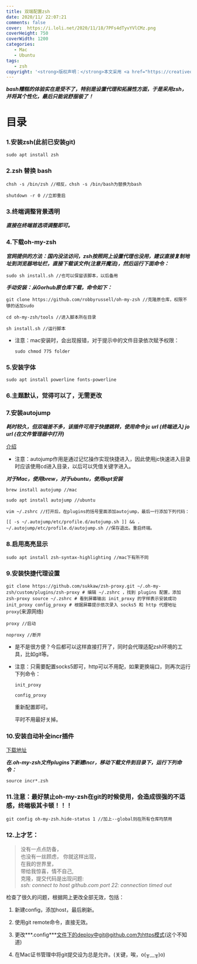 ```yaml
---
title: 双端配置zsh
date: 2020/11/ 22:07:21
comments: false
cover:  https://i.loli.net/2020/11/18/7PFs4dTyvYVlCMz.png
coverHeight: 750
coverWidth: 1200
categories:
   - Mac
   - Ubuntu
tags:
   - zsh
copyright: '<strong>版权声明：</strong>本文采用 <a href="https://creativecommons.org/licenses/by-nc-sa/3.0/cn/deed.zh" target="_blank">CC BY-NC-SA 3.0 CN</a> 协议进行许可'
---
```


***bash糟糕的体验实在是受不了，特别是设置代理和拓展性方面，于是采用zsh，并将其个性化，最后只能说舒服极了！***

<!--more-->

# 目录

### 1.安装zsh(此前已安装git)

`sudo apt install zsh `

### 2.zsh 替换 bash

`chsh -s /bin/zsh //相反，chsh -s /bin/bash为替换为bash`

`shutdown -r 0 //立即重启`

### 3.终端调整背景透明

***直接在终端首选项调整即可。***

### 4.下载oh-my-zsh

***官网提供的方法：国内没法访问，zsh按照网上设置代理也没用，建议直接复制地址到浏览器地址栏，直接下载该文件(注意开魔法)，然后运行下面命令：***

`sudo sh install.sh //也可以保留该脚本，以后备用`

***手动安装：从Gorhub原仓库下载，命令如下：***

`git clone https://github.com/robbyrussell/oh-my-zsh //克隆原仓库，权限不够的话加sudo`

`cd oh-my-zsh/tools //进入脚本所在目录`

`sh install.sh //运行脚本`

* 注意：mac安装时，会出现报错，对于提示中的文件目录依次赋予权限：

  `sudo chmod 775 folder`

### 5.安装字体

`sudo apt install powerline fonts-powerline`

### 6.主题默认，觉得可以了，无需更改

### 7.安装autojump

***耗时较久，但双端差不多，该插件可用于快捷跳转，使用命令 jc url (终端进入) jo url (在文件管理器中打开)***

[介绍](https://www.linuxidc.com/Linux/2015-08/121421.htm)

* 注意：autojump作用是通过记忆操作实现快捷进入，因此使用jc快速进入目录时应该使用cd进入目录，以后可以凭借关键字进入。

***对于Mac，使用brew，对于ubuntu，使用apt安装***

`brew install autojump //mac`

`sudo apt install autojump //ubuntu`

`vim ~/.zshrc //打开后，在plugins的括号里面添加autojump，最后一行添加下列代码：`

`[[ -s ~/.autojump/etc/profile.d/autojump.sh ]] && . ~/.autojump/etc/profile.d/autojump.sh //保存退出。重启终端。`

### 8.启用高亮显示

`sudo apt install zsh-syntax-highlighting //mac下有所不同`

### 9.安装快捷代理设置

`git clone https://github.com/sukkaw/zsh-proxy.git ~/.oh-my-zsh/custom/plugins/zsh-proxy # 编辑 ~/.zshrc ，找到 plugins 配置，添加 zsh-proxy source ~/.zshrc # 看到屏幕输出 init_proxy 的字样表示安装成功 init_proxy config_proxy # 根据屏幕提示依次录入 socks5 和 http 代理地址 proxy`(来源网络)

`proxy //启动`

`noproxy //断开`

* 是不是很方便？今后都可以这样直接打开了，同时会代理适配zsh环境的工具，比如git等。

* 注意：只需要配置socks5即可，http可以不用配，如果更换端口，则再次运行下列命令：

  `init_proxy `

  `config_proxy`

  重新配置即可。

  平时不用最好关掉。

### 10.安装自动补全incr插件

[下载地址](https://mimosa-pudica.net/zsh-incremental.html)

***在.oh-my-zsh文件plugins下新建incr，移动下载文件到目录下，运行下列命令：***

`source incr*.zsh`

### 11.注意：最好禁止oh-my-zsh在git的时候使用，会造成很强的不适感，终端极其卡顿！！！

`git config oh-my-zsh.hide-status 1 //加上--global则在所有仓库均禁用`

### 12.上才艺：

<blockquote>没有一点点防备，<br>也没有一丝顾虑，
你就这样出现，<br>在我的世界里，<br>
带给我惊喜，情不自己,<br>
克隆，提交代码是出现问题:
  <br>
  <i>ssh: connect to host github.com port 22: connection timed out</i>
</blockquote>

检查了很久的问题，根据网上更改全部无效，包括：

1. 新建config，添加host，最后刷新。

2. 使用git remote命令，直接无效。

3. 更改***.config***文件下的deploy中git@github.com为https模式(这个不知道)

4. 在Mac证书管理中将git提交设为总是允许。(关键，唉，o(╥﹏╥)o)

   